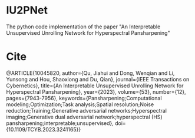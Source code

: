 # IU2PNet
The python code implementation of the paper "An Interpretable Unsupervised Unrolling Network for Hyperspectral Pansharpening"

# Cite
@ARTICLE{10045820,
  author={Qu, Jiahui and Dong, Wenqian and Li, Yunsong and Hou, Shaoxiong and Du, Qian},
  journal={IEEE Transactions on Cybernetics}, 
  title={An Interpretable Unsupervised Unrolling Network for Hyperspectral Pansharpening}, 
  year={2023},
  volume={53},
  number={12},
  pages={7943-7956},
  keywords={Pansharpening;Computational modeling;Optimization;Task analysis;Spatial resolution;Noise reduction;Training;Generative adversarial networks;Hyperspectral imaging;Generative dual adversarial network;hyperspectral (HS) pansharpening;interpretable;unsupervised},
  doi={10.1109/TCYB.2023.3241165}}
